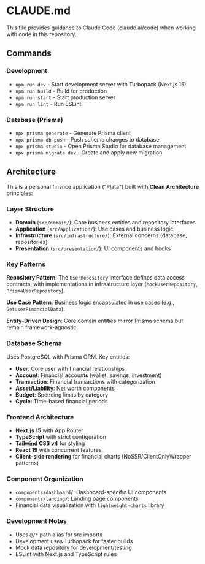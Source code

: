 # CLAUDE.md

This file provides guidance to Claude Code (claude.ai/code) when working with code in this repository.

## Commands

### Development
- `npm run dev` - Start development server with Turbopack (Next.js 15)
- `npm run build` - Build for production
- `npm run start` - Start production server
- `npm run lint` - Run ESLint

### Database (Prisma)
- `npx prisma generate` - Generate Prisma client
- `npx prisma db push` - Push schema changes to database
- `npx prisma studio` - Open Prisma Studio for database management
- `npx prisma migrate dev` - Create and apply new migration

## Architecture

This is a personal finance application ("Plata") built with **Clean Architecture** principles:

### Layer Structure
- **Domain** (`src/domain/`): Core business entities and repository interfaces
- **Application** (`src/application/`): Use cases and business logic
- **Infrastructure** (`src/infrastructure/`): External concerns (database, repositories)
- **Presentation** (`src/presentation/`): UI components and hooks

### Key Patterns

**Repository Pattern**: The `UserRepository` interface defines data access contracts, with implementations in infrastructure layer (`MockUserRepository`, `PrismaUserRepository`).

**Use Case Pattern**: Business logic encapsulated in use cases (e.g., `GetUserFinancialData`).

**Entity-Driven Design**: Core domain entities mirror Prisma schema but remain framework-agnostic.

### Database Schema
Uses PostgreSQL with Prisma ORM. Key entities:
- **User**: Core user with financial relationships
- **Account**: Financial accounts (wallet, savings, investment)  
- **Transaction**: Financial transactions with categorization
- **Asset/Liability**: Net worth components
- **Budget**: Spending limits by category
- **Cycle**: Time-based financial periods

### Frontend Architecture
- **Next.js 15** with App Router
- **TypeScript** with strict configuration
- **Tailwind CSS v4** for styling
- **React 19** with concurrent features
- **Client-side rendering** for financial charts (NoSSR/ClientOnlyWrapper patterns)

### Component Organization
- `components/dashboard/`: Dashboard-specific UI components
- `components/landing/`: Landing page components
- Financial data visualization with `lightweight-charts` library

### Development Notes
- Uses `@/*` path alias for src imports
- Development uses Turbopack for faster builds
- Mock data repository for development/testing
- ESLint with Next.js and TypeScript rules